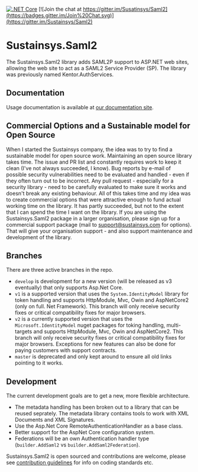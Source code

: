 [![.NET Core](https://github.com/Sustainsys/Saml2/workflows/.NET/badge.svg)](https://github.com/Sustainsys/Saml2/actions/workflows/dotnet.yml)
[![Join the chat at https://gitter.im/Susatinsys/Saml2](https://badges.gitter.im/Join%20Chat.svg)](https://gitter.im/Sustainsys/Saml2)

Sustainsys.Saml2
=============

The Sustainsys.Saml2 library adds SAML2P support to ASP.NET web sites, allowing the web site
to act as a SAML2 Service Provider (SP). The library was previously named Kentor.AuthServices.

## Documentation
Usage documentation is available at [our documentation site](https://saml2.sustainsys.com).

## Commercial Options and a Sustainable model for Open Source
When I started the Sustainsys company, the idea was to try to find a sustainable model for open source work. Maintaining an open source library takes time. The issue and PR list and constantly requires work to keep it clean (I've not always succeeded, I know). Bug reports by e-mail of possible security vulnerabilities need to be evaluated and handled - even if they often turn out to be incorrect. Any pull request - especially for a security library - need to be carefully evaluated to make sure it works and doesn't break any existing behaviour. All of this takes time and my idea was to create commercial options that were attractive enough to fund actual working time on the library. It has partly succeeded, but not to the extent that I can spend the time I want on the library.
If you are using the Sustainsys.Saml2 package in a larger organisation, please sign up for a commercial support package (mail to support@sustainsys.com for options). That will give your organisation support - and also support maintenance and development of the library.

## Branches
There are three active branches in the repo.
* `develop` is development for a new version (will be released as v3 eventually) that only supports Asp.Net Core.
* `v1` is a supported version that uses the `System.IdentityModel` library for token handling and supports HttpModule, Mvc, Owin and AspNetCore2 (only on full. Net Framework). This branch will only receive security fixes or critical compatibility fixes for major browsers.
* `v2` is a currently supported version that uses the `Microsoft.IdentityModel` nuget packages for toking handling, multi-targets and supports HttpModule, Mvc, Owin and AspNetCore2. This branch will only receive security fixes or critical compatibility fixes for major browsers. Exceptions for new features can also be done for paying customers with support contracts.
* `master` is deprecated and only kept around to ensure all old links pointing to it works.

## Development
The current development goals are to get a new, more flexible architecture.
* The metadata handling has been broken out to a library that can be reused seprately. The metadata library contains tools to work
with XML Documents and XML Signatures.
* Use the Asp.Net Core RemoteAuthenticationHandler as a base class.
* Better support for the AspNet Core configuration system.
* Federations will be an own Authentication handler type (`builder.AddSaml2` vs `builder.AddSaml2Federation`).

Sustainsys.Saml2 is open sourced and contributions are welcome, please see [contribution guidelines](CONTRIBUTING.md)
for info on coding standards etc.
